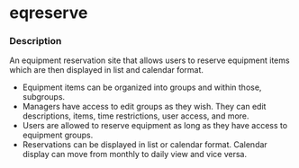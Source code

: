 eqreserve
=========

### Description
An equipment reservation site that allows users to reserve equipment items which are then displayed in list and calendar format.

* Equipment items can be organized into groups and within those, subgroups.
* Managers have access to edit groups as they wish. They can edit descriptions, items, time restrictions, user access, and more.
* Users are allowed to reserve equipment as long as they have access to equipment groups.
* Reservations can be displayed in list or calendar format. Calendar display can move from monthly to daily view and vice versa.